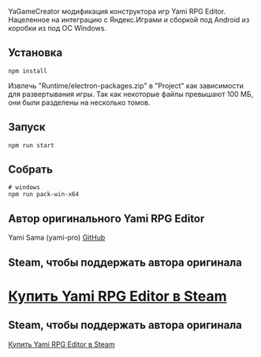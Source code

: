 YaGameCreator модификация конструктора игр Yami RPG Editor. Нацеленное на интеграцию с Яндекс.Играми и сборкой под Android из коробки из под ОС Windows.

## Установка 
```shell
npm install
```

Извлечь "Runtime/electron-packages.zip" в "Project" как зависимости для развертывания игры.
Так как некоторые файлы превышают 100 МБ, они были разделены на несколько томов.

## Запуск 
```shell
npm run start
```

## Собрать
```shell
# windows
npm run pack-win-x64
```

## Автор оригинального Yami RPG Editor
Yami Sama (yami-pro)
[GitHub](https://github.com/yami-pro)

## Steam, чтобы поддержать автора оригинала
[Купить Yami RPG Editor в Steam](https://store.steampowered.com/app/1964480/Yami_RPG_Editor/)
=======
## Steam, чтобы поддержать автора оригинала
[Купить Yami RPG Editor в Steam](https://store.steampowered.com/app/1964480/Yami_RPG_Editor/)
